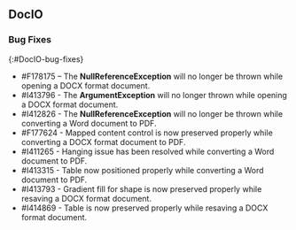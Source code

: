 ## DocIO

### Bug Fixes
{:#DocIO-bug-fixes}

* \#F178175 – The **NullReferenceException** will no longer be thrown while opening a DOCX format document.
* \#I413796 - The **ArgumentException** will no longer thrown while opening a DOCX format document.
* \#I412826 - The **NullReferenceException** will no longer be thrown while converting a Word document to PDF.
* \#F177624 - Mapped content control is now preserved properly while converting a DOCX format document to PDF.
* \#I411265 - Hanging issue has been resolved while converting a Word document to PDF.
* \#I413315 - Table now positioned properly while converting a Word document to PDF.
* \#I413793 - Gradient fill for shape is now preserved properly while resaving a DOCX format document.
* \#I414869 - Table is now preserved properly while resaving a DOCX format document.